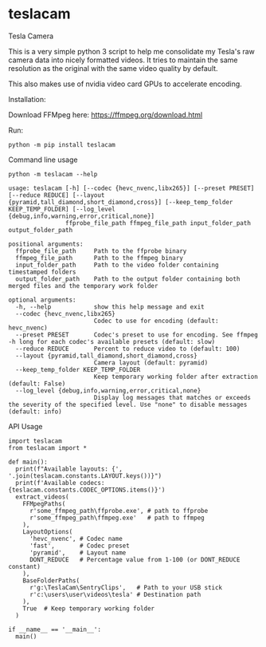 # teslacam
Tesla Camera

This is a very simple python 3 script to help me consolidate my Tesla's raw camera data into nicely formatted videos.  It tries to maintain the same resolution as the original with the same video quality by default.

This also makes use of nvidia video card GPUs to accelerate encoding.

Installation:

Download FFMpeg here:
https://ffmpeg.org/download.html

Run:
```
python -m pip install teslacam
```
Command line usage
```
python -m teslacam --help
```
```
usage: teslacam [-h] [--codec {hevc_nvenc,libx265}] [--preset PRESET] [--reduce REDUCE] [--layout {pyramid,tall_diamond,short_diamond,cross}] [--keep_temp_folder KEEP_TEMP_FOLDER] [--log_level {debug,info,warning,error,critical,none}]
                ffprobe_file_path ffmpeg_file_path input_folder_path output_folder_path

positional arguments:
  ffprobe_file_path     Path to the ffprobe binary
  ffmpeg_file_path      Path to the ffmpeg binary
  input_folder_path     Path to the video folder containing timestamped folders
  output_folder_path    Path to the output folder containing both merged files and the temporary work folder

optional arguments:
  -h, --help            show this help message and exit
  --codec {hevc_nvenc,libx265}
                        Codec to use for encoding (default: hevc_nvenc)
  --preset PRESET       Codec's preset to use for encoding. See ffmpeg -h long for each codec's available presets (default: slow)
  --reduce REDUCE       Percent to reduce video to (default: 100)
  --layout {pyramid,tall_diamond,short_diamond,cross}
                        Camera layout (default: pyramid)
  --keep_temp_folder KEEP_TEMP_FOLDER
                        Keep temporary working folder after extraction (default: False)
  --log_level {debug,info,warning,error,critical,none}
                        Display log messages that matches or exceeds the severity of the specified level. Use "none" to disable messages (default: info)
```
API Usage
```
import teslacam
from teslacam import *

def main():
  print(f"Available layouts: {', '.join(teslacam.constants.LAYOUT.keys())}")
  print(f'Available codecs: {teslacam.constants.CODEC_OPTIONS.items()}')
  extract_videos(
    FFMpegPaths(
      r'some_ffmpeg_path\ffprobe.exe', # path to ffprobe
      r'some_ffmpeg_path\ffmpeg.exe'   # path to ffmpeg
    ),
    LayoutOptions(
      'hevc_nvenc', # Codec name
      'fast',       # Codec preset
      'pyramid',    # Layout name
      DONT_REDUCE   # Percentage value from 1-100 (or DONT_REDUCE constant)
    ),
    BaseFolderPaths(
      r'g:\TeslaCam\SentryClips',   # Path to your USB stick
      r'c:\users\user\videos\tesla' # Destination path
    ),
    True  # Keep temporary working folder
  )

if __name__ == '__main__':
  main()
```
